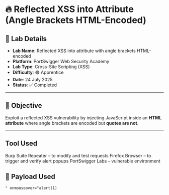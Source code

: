 # 🔥 Reflected XSS into Attribute (Angle Brackets HTML-Encoded)

## 🧪 Lab Details
- **Lab Name**: Reflected XSS into attribute with angle brackets HTML-encoded
- **Platform**: PortSwigger Web Security Academy
- **Lab Type**: Cross-Site Scripting (XSS)
- **Difficulty**: 🟢 Apprentice
- **Date**: 24 July 2025
- **Status**: ✅ Completed

---

## 🎯 Objective
Exploit a reflected XSS vulnerability by injecting JavaScript inside an **HTML attribute** where angle brackets are encoded but **quotes are not**.

---

## Tool Used 
Burp Suite Repeater – to modify and test requests
Firefox Browser – to trigger and verify alert popups
PortSwigger Labs – vulnerable environment



## 🚀 Payload Used

```html
" onmouseover="alert(1)
